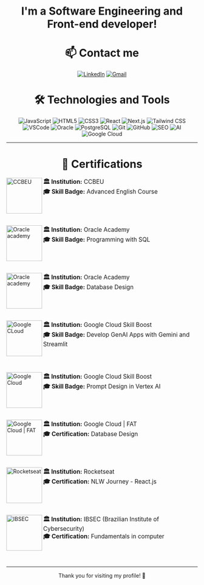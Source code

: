 <h1 align="center"> I'm a Software Engineering and Front-end developer! </h1>

<div align="center">
  <h1>📫 Contact me</h1>

 [![LinkedIn](https://img.shields.io/badge/LinkedIn-0077B5?logo=linkedin&logoColor=white)](https://www.linkedin.com/in/gabriel-f-pacheco/)
 [![Gmail](https://img.shields.io/badge/Gmail-D14836?logo=gmail&logoColor=white)](mailto:contato.gabrielfpacheco@gmail.com)
</div>

<div align="center">
  <h1>🛠️ Technologies and Tools</h1>
  
  <img src="https://img.shields.io/badge/JavaScript-F7DF1E?style=for-the-badge&logo=javascript&logoColor=black" alt="JavaScript" />
  <img src="https://img.shields.io/badge/HTML5-E34F26?style=for-the-badge&logo=html5&logoColor=white" alt="HTML5" />
  <img src="https://img.shields.io/badge/CSS3-1572B6?style=for-the-badge&logo=css3&logoColor=white" alt="CSS3" /> 
  <img src="https://img.shields.io/badge/React-61DAFB?style=for-the-badge&logo=react&logoColor=black" alt="React" />
  <img src="https://img.shields.io/badge/Next.js-000000?style=for-the-badge&logo=nextdotjs&logoColor=white" alt="Next.js" />
  <img src="https://img.shields.io/badge/Tailwind%20CSS-38B2AC?style=for-the-badge&logo=tailwind-css&logoColor=white" alt="Tailwind CSS" />
  <img src="https://img.shields.io/badge/VSCode-007ACC?style=for-the-badge&logo=visual-studio-code&logoColor=white" alt="VSCode" />
  <img src="https://img.shields.io/badge/Oracle-F80000?style=for-the-badge&logo=oracle&logoColor=white" alt="Oracle" />
  <img src="https://img.shields.io/badge/PostgreSQL-336791?style=for-the-badge&logo=postgresql&logoColor=white" alt="PostgreSQL" />
  <img src="https://img.shields.io/badge/Git-F05032?style=for-the-badge&logo=git&logoColor=white" alt="Git" />
  <img src="https://img.shields.io/badge/GitHub-181717?style=for-the-badge&logo=github&logoColor=white" alt="GitHub" />
  <img src="https://img.shields.io/badge/SEO-4B8BBE?style=for-the-badge&logo=google&logoColor=white" alt="SEO" />
  <img src="https://img.shields.io/badge/AI-0078D4?style=for-the-badge&logo=ai&logoColor=white" alt="AI" />
  <img src="https://img.shields.io/badge/Google%20Cloud-4285F4?style=for-the-badge&logo=google-cloud&logoColor=white" alt="Google Cloud" />
</div>

---
<div>
  <h1 align="center">📜 Certifications</h1>

  [<img align="left" width="94px" alt="CCBEU" src="https://encrypted-tbn0.gstatic.com/images?q=tbn:ANd9GcRkzxm1bMIcu75RSiJ_kZPCDSQweQh514wEnQ&s"/>](#)
  <p align="left" style="font-size: 1.1em;">
    <strong>🏛 Institution:</strong> CCBEU <br />
    <strong>🎓 Skill Badge:</strong> Advanced English Course 
  </p>
  <br clear="left"/><br />

  [<img align="left" width="94px" alt="Oracle academy" src="https://images.icon-icons.com/2699/PNG/512/oracle_logo_icon_168918.png"/>](#)
  <p align="left" style="font-size: 1.1em;">
    <strong>🏛 Institution:</strong> Oracle Academy <br />
    <strong>🎓 Skill Badge:</strong> Programming with SQL 
  </p>
  <br clear="left"/><br />

  [<img align="left" width="94px" alt="Oracle academy" src="https://images.icon-icons.com/2699/PNG/512/oracle_logo_icon_168918.png"/>](#)
  <p align="left" style="font-size: 1.1em;">
    <strong>🏛 Institution:</strong> Oracle Academy <br />
    <strong>🎓 Skill Badge:</strong> Database Design 
  </p>
  <br clear="left"/><br />
  
   [<img align="left" width="94px" alt="Google CLoud" src="https://yt3.googleusercontent.com/ytc/AIdro_n94STjDykDksYxhfE4RhM1BT4R2H69tIAHav8jrey03qQ=s900-c-k-c0x00ffffff-no-rj"/>](#)
  <p align="left" style="font-size: 1.1em;">
    <strong>🏛 Institution:</strong> Google Cloud Skill Boost <br />
    <strong>🎓 Skill Badge:</strong> Develop GenAI Apps with Gemini and Streamlit 
  </p>
  <br clear="left"/><br />

  [<img align="left" width="94px" alt="Google Cloud" src="https://yt3.googleusercontent.com/ytc/AIdro_n94STjDykDksYxhfE4RhM1BT4R2H69tIAHav8jrey03qQ=s900-c-k-c0x00ffffff-no-rj"/>](#)
  <p align="left" style="font-size: 1.1em;">
    <strong>🏛 Institution:</strong> Google Cloud Skill Boost <br />
    <strong>🎓 Skill Badge:</strong> Prompt Design in Vertex AI
  </p>
  <br clear="left"/><br />

  [<img align="left" width="94px" alt="Google Cloud | FAT" src="https://media.licdn.com/dms/image/v2/D4D0BAQE1wCOzZvcerQ/company-logo_200_200/company-logo_200_200/0/1709654249397/fundacaofat_logo?e=1742428800&v=beta&t=UeNa4kkSoTgOCY7-_isY1JhGAuUMTD1s-3YD5Fnaz4U"/>](#)
  <p align="left" style="font-size: 1.1em;">
    <strong>🏛 Institution:</strong> Google Cloud | FAT <br />
    <strong>🎓 Certification:</strong> Database Design
  </p>
  <br clear="left"/><br />

  [<img align="left" width="94px" alt="Rocketseat" src="https://avatars.githubusercontent.com/u/28929274?s=200&v=4"/>](#)
  <p align="left" style="font-size: 1.1em;">
    <strong>🏛 Institution:</strong> Rocketseat <br />
    <strong>🎓 Certification:</strong> NLW Journey - React.js
  </p>
  <br clear="left"/><br />

  [<img align="left" width="94px" alt="IBSEC" src="https://content.app-us1.com/gQoMa/2023/12/21/89284f77-fbd2-4daf-8846-12dce50824ba.png"/>](#)
  <p align="left" style="font-size: 1.1em;">
    <strong>🏛 Institution:</strong> IBSEC (Brazilian Institute of Cybersecurity) <br />
    <strong>🎓 Certification:</strong> Fundamentals in computer
  </p>
  <br clear="left"/><br />

</div>

---
<div align="center">
  Thank you for visiting my profile! 🚀
</div>
